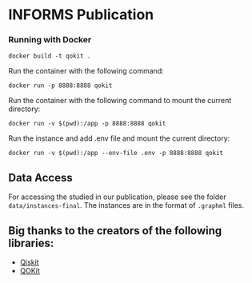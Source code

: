 # INFORMS Publication 


### Running with Docker

```
docker build -t qokit .
```

Run the container with the following command:
```
docker run -p 8888:8888 qokit
```

Run the container with the following command to mount the current directory:
```
docker run -v $(pwd):/app -p 8888:8888 qokit
```

Run the instance and add .env file and mount the current directory:
```
docker run -v $(pwd):/app --env-file .env -p 8888:8888 qokit
```

## Data Access

For accessing the studied in our publication, please see the folder `data/instances-final`. The instances are in the format of `.graphml` files.


## Big thanks to the creators of the following libraries:
- [Qiskit](https://qiskit.org/)
- [QOKit](https://github.com/jpmorganchase/QOKit)